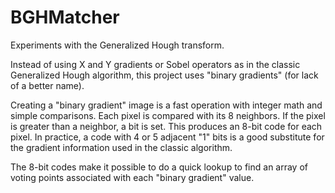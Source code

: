 # BGHMatcher

Experiments with the Generalized Hough transform.

Instead of using X and Y gradients or Sobel operators as in the classic Generalized Hough algorithm,
this project uses "binary gradients" (for lack of a better name).

Creating a "binary gradient" image is a fast operation with integer math and simple comparisons.
Each pixel is compared with its 8 neighbors.  If the pixel is greater than a neighbor, a bit is set.
This produces an 8-bit code for each pixel.  In practice, a code with 4 or 5 adjacent "1" bits
is a good substitute for the gradient information used in the classic algorithm.

The 8-bit codes make it possible to do a quick lookup to find an array of voting points
associated with each "binary gradient" value.
